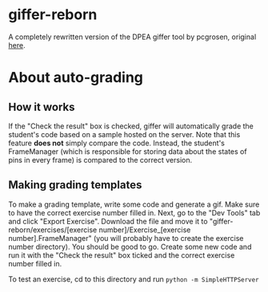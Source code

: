 # giffer-reborn

A completely rewritten version of the DPEA giffer tool by pcgrosen, original [here](https://github.com/ckaufer/giffer2).

# About auto-grading

## How it works

If the "Check the result" box is checked, giffer will automatically grade the student's code based on a sample hosted on the server. Note that this feature **does not** simply compare the code. Instead, the student's FrameManager (which is responsible for storing data about the states of pins in every frame) is compared to the correct version.

## Making grading templates

To make a grading template, write some code and generate a gif. Make sure to have the correct exercise number filled in. Next, go to the "Dev Tools" tab and click "Export Exercise". Download the file and move it to "giffer-reborn/exercises/[exercise number]/Exercise_[exercise number].FrameManager" (you will probably have to create the exercise number directory). You should be good to go. Create some new code and run it with the "Check the result" box ticked and the correct exercise number filled in.

To test an exercise, cd to this directory and run `python -m SimpleHTTPServer`
